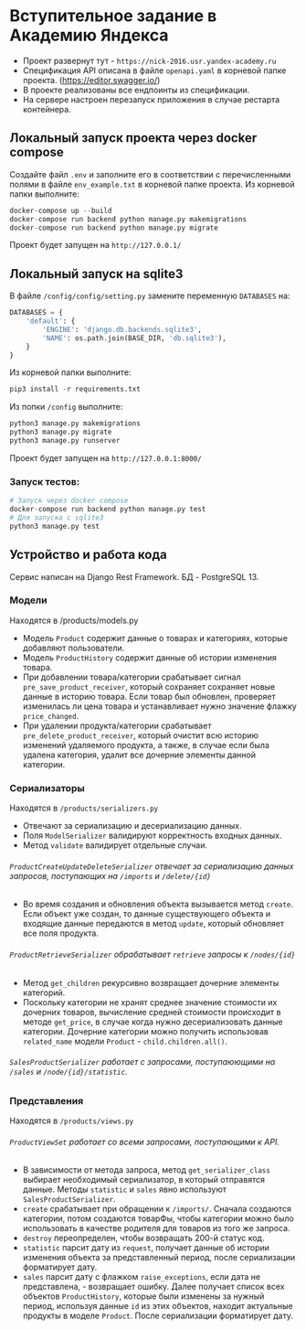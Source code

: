 # Вступительное задание в Академию Яндекса
* Проект развернут тут - `https://nick-2016.usr.yandex-academy.ru`
* Спецификация API описана в файле `openapi.yaml` в корневой папке проекта. (https://editor.swagger.io/)
* В проекте реализованы все ендпоинты из спецификации.
* На сервере настроен перезапуск приложения в случае рестарта контейнера. 
## Локальный запуск проекта через docker compose
Создайте файл `.env` и заполните его в соответствии с перечисленными полями в файле `env_example.txt` в корневой папке проекта. 
Из корневой папки выполните:
``` python
docker-compose up --build
docker-compose run backend python manage.py makemigrations
docker-compose run backend python manage.py migrate
```
Проект будет запущен на `http://127.0.0.1/`

## Локальный запуск на sqlite3
В файле `/config/config/setting.py` замените переменную `DATABASES` на: 

```python
DATABASES = {
    'default': {
        'ENGINE': 'django.db.backends.sqlite3',
        'NAME': os.path.join(BASE_DIR, 'db.sqlite3'),
    }
}
```
Из корневой папки выполните:
``` python
pip3 install -r requirements.txt
```
Из попки `/config` выполните:
```python
python3 manage.py makemigrations
python3 manage.py migrate
python3 manage.py runserver
```
Проект будет запущен на `http://127.0.0.1:8000/`


### Запуск тестов:
```python
# Запуск через docker compose
docker-compose run backend python manage.py test
# Для запуска с sqlite3
python3 manage.py test
```

## Устройство и работа кода
Сервис написан на Django Rest Framework.
БД - PostgreSQL 13.
### Модели 
Находятся в /products/models.py
* Модель `Product` содержит данные о товарах и категориях, которые добавляют пользователи.
* Модель `ProductHistory` содержит данные об истории изменения товара.
* При добавлении товара/категории срабатывает сигнал `pre_save_product_receiver`, который сохраняет сохраняет новые данные в историю товара. Если товар был обновлен, проверяет изменилась ли цена товара и устанавливает нужно значение флажку `price_changed`.
* При удалении продукта/категории срабатывает `pre_delete_product_receiver`, который очистит всю историю изменений удаляемого продукта, а также, в случае если была удалена категория, удалит все дочерние элементы данной категории.

### Сериализаторы
Находятся в `/products/serializers.py`
* Отвечают за сериализацию и десериализацию данных.
* Поля `ModelSerializer` валидируют корректность входных данных.
* Метод `validate` валидирует отдельные случаи.
###### `ProductCreateUpdateDeleteSerializer` отвечает за сериализацию данных запросов, поступающих на `/imports` и `/delete/{id}`
* Во время создания и обновления объекта вызывается метод `create`. Если объект уже создан, то данные существующего объекта и входящие данные передаются в метод `update`,  который обновляет все поля продукта.
###### `ProductRetrieveSerializer` обрабатывает `retrieve` запросы к `/nodes/{id}`
* Метод `get_children` рекурсивно возвращает дочерние элементы категорий.
* Поскольку категории не хранят среднее значение стоимости их дочерних товаров, вычисление средней стоимости происходит в методе `get_price`, в случае когда нужно десериализовать данные категории. Дочерние категории можно получить использовав `related_name` модели `Product` - `child.children.all()`.
###### `SalesProductSerializer` работает с запросами, поступаюющими на `/sales` и `/node/{id}/statistic`.

### Представления
Находятся в `/products/views.py`
###### `ProductViewSet` работает со всеми запросами, поступающими к API. 
* В зависимости от метода запроса, метод `get_serializer_class` выбирает необходимый сериализатор, в который отправятся данные. Методы `statistic` и `sales` явно используют `SalesProductSerializer`.
* `сreate` срабатывает при обращении к `/imports/`. Сначала создаются категории, потом создаются товарФы, чтобы категории можно было использовать в качестве родителя для товаров из того же запроса.
* `destroy` переопределен, чтобы возвращать 200-й статус код.
* `statistic` парсит дату из `request`, получает данные об истории изменения объекта за представленный период, после сериализации форматирует дату.
* `sales` парсит дату с флажком `raise_exceptions`, если дата не представлена, - возвращает ошибку. Далее получает список всех объектов `ProductHistory`, которые были изменены за нужный период, используя данные `id` из этих объектов, находит актуальные продукты в моделе `Product`. После сериализации форматирует дату.
